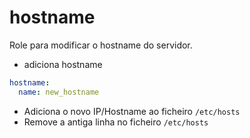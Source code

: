 # hostname

Role para modificar o hostname do servidor.

* adiciona hostname
```yaml
hostname:
  name: new_hostname
``` 

* Adiciona o novo IP/Hostname ao ficheiro `/etc/hosts`
* Remove a antiga linha no ficheiro  `/etc/hosts`
 ```yaml

```